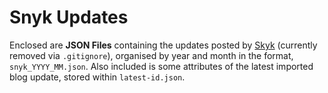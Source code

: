 # Snyk Updates

Enclosed are **JSON Files** containing the updates posted by [Skyk](updates.snyk.io) (currently removed via `.gitignore`), organised by year and month in the format, `snyk_YYYY_MM.json`. Also included is some attributes of the latest imported blog update, stored within `latest-id.json`.